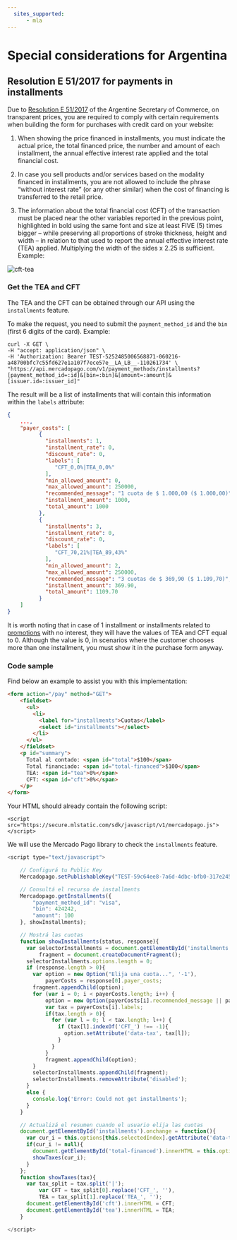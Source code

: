 ```yaml
---
  sites_supported:
      - mla
---
```


# Special considerations for Argentina

## Resolution E 51/2017 for payments in installments

Due to [Resolution E 51/2017](https://www.boletinoficial.gob.ar/#!DetalleNormaBusquedaRapida/158269/20170125/resolucion%2051) of the Argentine Secretary of Commerce, on transparent prices, you are required to comply with certain requirements when building the form for purchases with credit card on your website:

1. When showing the price financed in installments, you must indicate the actual price, the total financed price, the number and amount of each installment, the annual effective interest rate applied and the total financial cost.

2. In case you sell products and/or services based on the modality financed in installments, you are not allowed to include the phrase “without interest rate” (or any other similar) when the cost of financing is transferred to the retail price.

3. The information about the total financial cost (CFT) of the transaction must be placed near the other variables reported in the previous point, highlighted in bold using the same font and size at least FIVE (5) times bigger – while preserving all proportions of stroke thickness, height and width – in relation to that used to report the annual effective interest rate (TEA) applied. Multiplying the width of the sides x 2.25 is sufficient. Example:

![cft-tea](/images/resources/tea-cft.png)

### Get the TEA and CFT

The TEA and the CFT can be obtained through our API using the `installments` feature.

To make the request, you need to submit the `payment_method_id` and the `bin` (first 6 digits of the card). Example:

```
curl -X GET \
-H "accept: application/json" \
-H 'Authorization: Bearer TEST-5252485006568871-060216-a48700bfc7c55fd627e1a107f7ece57e__LA_LB__-110261734' \
"https://api.mercadopago.com/v1/payment_methods/installments?[payment_method_id=:id]&[bin=:bin]&[amount=:amount]&[issuer.id=:issuer_id]"
```

The result will be a list of installments that will contain this information within the `labels` attribute:

```json
{
	...,
    "payer_costs": [
          {
            "installments": 1,
            "installment_rate": 0,
            "discount_rate": 0,
            "labels": [
               "CFT_0,0%|TEA_0,0%"
            ],
            "min_allowed_amount": 0,
            "max_allowed_amount": 250000,
            "recommended_message": "1 cuota de $ 1.000,00 ($ 1.000,00)",
            "installment_amount": 1000,
            "total_amount": 1000
          },
          {
            "installments": 3,
            "installment_rate": 0,
            "discount_rate": 0,
            "labels": [
               "CFT_70,21%|TEA_89,43%"
            ],
            "min_allowed_amount": 2,
            "max_allowed_amount": 250000,
            "recommended_message": "3 cuotas de $ 369,90 ($ 1.109,70)",
            "installment_amount": 369.90,
            "total_amount": 1109.70
          }
    ]
}
```

It is worth noting that in case of 1 installment or installments related to [promotions](https://www.mercadopago.com.ar/promociones) with no interest, they will have the values of TEA and CFT equal to 0. Although the value is 0, in scenarios where the customer chooses more than one installment, you must show it in the purchase form anyway.

### Code sample

Find below an example to assist you with this implementation:

```html
<form action="/pay" method="GET">
    <fieldset>
      <ul>
        <li>
          <label for="installments">Cuotas</label>
          <select id="installments"></select>
        </li>
      </ul>
    </fieldset>
    <p id="summary">
      Total al contado: <span id="total">$100</span>
      Total financiado: <span id="total-financed">$100</span>
      TEA: <span id="tea">0%</span>
      CFT: <span id="cft">0%</span>
    </p>
</form>
```


Your HTML should already contain the following script:

```
<script src="https://secure.mlstatic.com/sdk/javascript/v1/mercadopago.js"></script>
```

We will use the Mercado Pago library to check the `installments` feature.

```javascript
<script type="text/javascript">

    // Configurá tu Public Key
    Mercadopago.setPublishableKey("TEST-59c64ee8-7a6d-4dbc-bfb0-317e24534eea");

    // Consultá el recurso de installments
    Mercadopago.getInstallments({
        "payment_method_id": "visa",
        "bin": 424242,
        "amount": 100
    }, showInstallments);

    // Mostrá las cuotas
    function showInstallments(status, response){
      var selectorInstallments = document.getElementById('installments'),
          fragment = document.createDocumentFragment();
      selectorInstallments.options.length = 0;
      if (response.length > 0){
        var option = new Option("Elija una cuota...", '-1'),
            payerCosts = response[0].payer_costs;
        fragment.appendChild(option);
        for (var i = 0; i < payerCosts.length; i++) {
            option = new Option(payerCosts[i].recommended_message || payerCosts[i].installments, payerCosts[i].installments);
            var tax = payerCosts[i].labels;
            if(tax.length > 0){
              for (var l = 0; l < tax.length; l++) {
                if (tax[l].indexOf('CFT_') !== -1){
                  option.setAttribute('data-tax', tax[l]);
                }
              }
            }
            fragment.appendChild(option);
        }
        selectorInstallments.appendChild(fragment);
        selectorInstallments.removeAttribute('disabled');
      }
      else {
        console.log('Error: Could not get installments');
      }
    }

    // Actualizá el resumen cuando el usuario elija las cuotas
    document.getElementById('installments').onchange = function(){
      var cur_i = this.options[this.selectedIndex].getAttribute('data-tax');
      if(cur_i != null){
        document.getElementById('total-financed').innerHTML = this.options[this.selectedIndex].text;
        showTaxes(cur_i);
      }
    };
    function showTaxes(tax){
      var tax_split = tax.split('|');
          var CFT = tax_split[0].replace('CFT_', ''),
          TEA = tax_split[1].replace('TEA_', '');
      document.getElementById('cft').innerHTML = CFT;
      document.getElementById('tea').innerHTML = TEA;
    }

</script>
```
